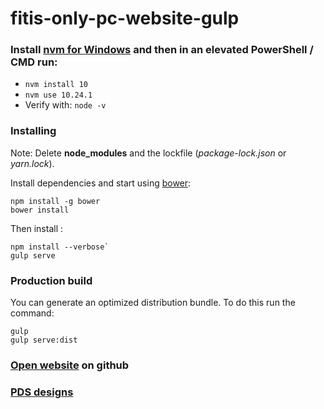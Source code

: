 # fitis-only-pc-website-gulp

### Install [nvm for Windows](https://github.com/coreybutler/nvm-windows) and then in an elevated PowerShell / CMD run:
+ `nvm install 10`
+ `nvm use 10.24.1`
+ Verify with: `node -v`

### Installing
Note: Delete **node_modules** and the lockfile (*package-lock.json* or *yarn.lock*).

Install dependencies and start using [bower](https://bower.io/#install-bower/):

```CLI
npm install -g bower
bower install
```

Then install :

```CLI
npm install --verbose`
gulp serve
```

### Production build

You can generate an optimized distribution bundle. To do this run the command:

```CLI
gulp
gulp serve:dist
```

### [Open website](https://mrcanon.github.io/fitis-only-pc-website-gulp/) on github


### [PDS designs](https://drive.google.com/drive/folders/0B1aqvHrbme-UUkt5d3VmMTUxRkU?resourcekey=0-fwrcJz_b34qV7BiG3doo2Q&usp=sharing)